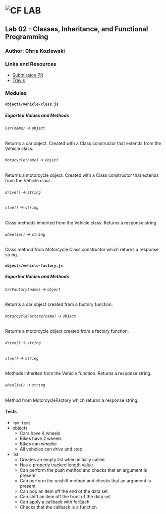 ![CF](http://i.imgur.com/7v5ASc8.png) LAB
=================================================


## Lab 02 - Classes, Inheritance, and Functional Programming

### Author: Chris Kozlowski

### Links and Resources
* [Submission PR](https://github.com/401-advanced-javascript-cdk/lab02-classes-inheritance-functional-programming/pull/1)
* [Travis](https://travis-ci.com/401-advanced-javascript-cdk/lab02-classes-inheritance-functional-programming)

### Modules
#### `objects/vehicle-class.js`
##### Exported Values and Methods
###### `Car(name)` -> `object`
Returns a car object.  Created with a Class constructor that extends from the Vehicle class.
###### `Motocycle(name)` -> `object`
Returns a motorcycle object.  Created with a Class constructor that extends from the Vehicle class.
###### `drive()` -> `string`
###### `stop()` -> `string`
Class methods inherited from the Vehicle class.  Returns a response string.
###### `wheelie()` -> `string`
Class method from Motorcycle Class constructor which returns a response string.

#### `objects/vehicle-factory.js`
##### Exported Values and Methods
###### `CarFactory(name)` -> `object`
Returns a car object created from a factory function.
###### `MotorcycleFactory(name)` -> `object`
Returns a motorcycle object created from a factory function.
###### `drive()` -> `string`
###### `stop()` -> `string`
Methods inherited from the Vehicle function.  Returns a response string.
###### `wheelie()` -> `string`
Method from MotorcycleFactory which returns a response string.

#### Tests
* `npm test`
* objects
  * Cars have 4 wheels
  * Bikes have 2 wheels
  * Bikes can wheelie
  * All vehicles can drive and stop
* list
  * Creates an empty list when initially called
  * Has a properly tracked length value
  * Can perform the push method and checks that an argument is present
  * Can perform the unshift method and checks that an argument is present
  * Can pop an item off the end of the data set
  * Can shift an item off the front of the data set
  * Can apply a callback with forEach
  * Checks that the callback is a function
